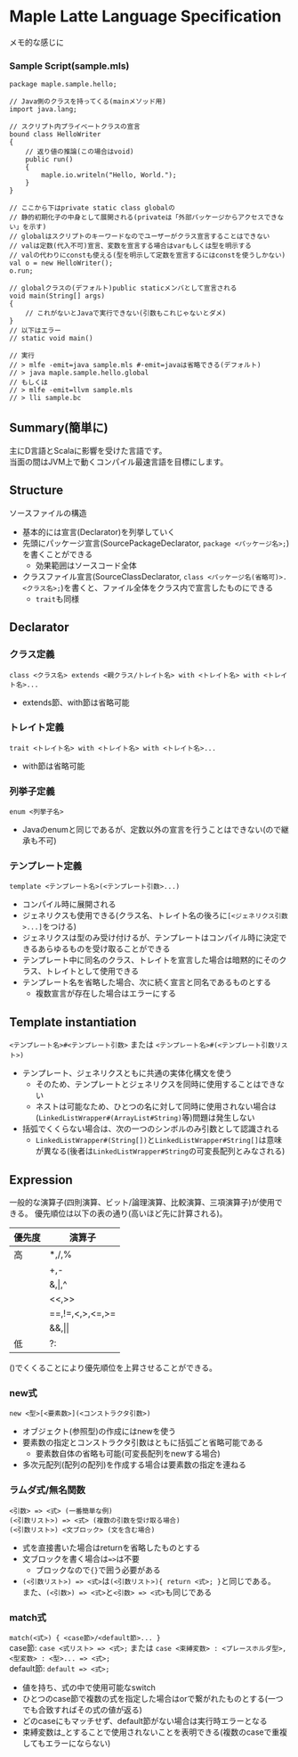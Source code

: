 # Maple Latte Language Specification

メモ的な感じに

### Sample Script(sample.mls)
```
package maple.sample.hello;

// Java側のクラスを持ってくる(mainメソッド用)
import java.lang;

// スクリプト内プライベートクラスの宣言
bound class HelloWriter
{
	// 返り値の推論(この場合はvoid)
	public run()
	{
		maple.io.writeln("Hello, World.");
	}
}

// ここから下はprivate static class globalの
// 静的初期化子の中身として展開される(privateは「外部パッケージからアクセスできない」を示す)
// globalはスクリプトのキーワードなのでユーザーがクラス宣言することはできない
// valは定数(代入不可)宣言、変数を宣言する場合はvarもしくは型を明示する
// valの代わりにconstも使える(型を明示して定数を宣言するにはconstを使うしかない)
val o = new HelloWriter();
o.run;

// globalクラスの(デフォルト)public staticメンバとして宣言される
void main(String[] args)
{
	// これがないとJavaで実行できない(引数もこれじゃないとダメ)
}
// 以下はエラー
// static void main()

// 実行
// > mlfe -emit=java sample.mls #-emit=javaは省略できる(デフォルト)
// > java maple.sample.hello.global
// もしくは
// > mlfe -emit=llvm sample.mls
// > lli sample.bc
```

## Summary(簡単に)

主にD言語とScalaに影響を受けた言語です。  
当面の間はJVM上で動くコンパイル最速言語を目標にします。

## Structure

ソースファイルの構造
* 基本的には宣言(Declarator)を列挙していく
* 先頭にパッケージ宣言(SourcePackageDeclarator, `package <パッケージ名>;`)を書くことができる
  * 効果範囲はソースコード全体
* クラスファイル宣言(SourceClassDeclarator, `class <パッケージ名(省略可)>.<クラス名>;`)を書くと、ファイル全体をクラス内で宣言したものにできる
  * `trait`も同様

## Declarator

### クラス定義
`class <クラス名> extends <親クラス/トレイト名> with <トレイト名> with <トレイト名>...`
* extends節、with節は省略可能

### トレイト定義
`trait <トレイト名> with <トレイト名> with <トレイト名>...`
* with節は省略可能

### 列挙子定義
`enum <列挙子名>`
* Javaのenumと同じであるが、定数以外の宣言を行うことはできない(ので継承も不可)

### テンプレート定義
`template <テンプレート名>(<テンプレート引数>...)`
* コンパイル時に展開される
* ジェネリクスも使用できる(クラス名、トレイト名の後ろに`[<ジェネリクス引数>...]`をつける)
* ジェネリクスは型のみ受け付けるが、テンプレートはコンパイル時に決定できるあらゆるものを受け取ることができる
* テンプレート中に同名のクラス、トレイトを宣言した場合は暗黙的にそのクラス、トレイトとして使用できる
* テンプレート名を省略した場合、次に続く宣言と同名であるものとする
  * 複数宣言が存在した場合はエラーにする
  
## Template instantiation
`<テンプレート名>#<テンプレート引数>` または `<テンプレート名>#(<テンプレート引数リスト>)`
* テンプレート、ジェネリクスともに共通の実体化構文を使う
  * そのため、テンプレートとジェネリクスを同時に使用することはできない
  * ネストは可能なため、ひとつの名に対して同時に使用されない場合は(`LinkedListWrapper#(ArrayList#String)`等)問題は発生しない
* 括弧でくくらない場合は、次の一つのシンボルのみ引数として認識される
  * `LinkedListWrapper#(String[])`と`LinkedListWrapper#String[]`は意味が異なる(後者は`LinkedListWrapper#String`の可変長配列とみなされる)

## Expression

一般的な演算子(四則演算、ビット/論理演算、比較演算、三項演算子)が使用できる。
優先順位は以下の表の通り(高いほど先に計算される)。

|優先度|演算子|
|---|---|
|高|*,/,%|
||+,-|
||&amp;,&#124;,^|
||&lt;&lt;,&gt;&gt;|
||==,!=,&lt;,&gt;,&lt;=,&gt;=|
||&amp;&amp;,&#124;&#124;|
|低|?:|

()でくくることにより優先順位を上昇させることができる。

### new式
`new <型>[<要素数>](<コンストラクタ引数>)`  
* オブジェクト(参照型)の作成にはnewを使う
* 要素数の指定とコンストラクタ引数はともに括弧ごと省略可能である
  * 要素数自体の省略も可能(可変長配列をnewする場合)
* 多次元配列(配列の配列)を作成する場合は要素数の指定を連ねる

### ラムダ式/無名関数
`<引数> => <式> (一番簡単な例)`  
`(<引数リスト>) => <式> (複数の引数を受け取る場合)`  
`(<引数リスト>) <文ブロック> (文を含む場合)`
* 式を直接書いた場合はreturnを省略したものとする
* 文ブロックを書く場合は`=>`は不要
  * ブロックなので`{}`で囲う必要がある
* `(<引数リスト>) => <式>`は`(<引数リスト>){ return <式>; }`と同じである。  
また、`(<引数>) => <式>`と`<引数> => <式>`も同じである

### match式
`match(<式>) { <case節>/<default節>... }`  
case節: `case <式リスト> => <式>;` または `case <束縛変数> : <プレースホルダ型>, <型変数> : <型>... => <式>;`  
default節: `default => <式>;`
* 値を持ち、式の中で使用可能なswitch
* ひとつのcase節で複数の式を指定した場合はorで繋がれたものとする(一つでも合致すればその式の値が返る)
* どのcaseにもマッチせず、default節がない場合は実行時エラーとなる
* 束縛変数は_とすることで使用されないことを表明できる(複数のcaseで重複してもエラーにならない)
